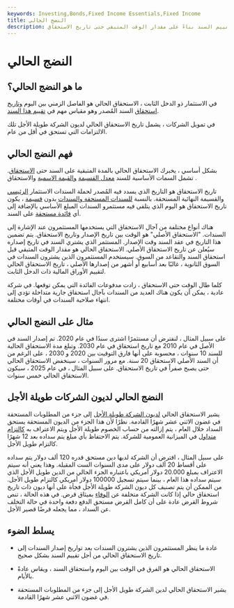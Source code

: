 ```yaml
---
keywords: Investing,Bonds,Fixed Income Essentials,Fixed Income
title: النضج الحالي
description: يتم استخدام تاريخ الاستحقاق الحالي لتقييم السند بناءً على مقدار الوقت المتبقي حتى تاريخ الاستحقاق.
---
```


# النضج الحالي
## ما هو النضج الحالي؟

في الاستثمار ذو الدخل الثابت ، الاستحقاق الحالي هو الفاصل الزمني بين اليوم [وتاريخ استحقاق](/maturitydate) السند المُصدر وهو مقياس مهم في [تقييم هذا السند](/bond-valuation).

في تمويل الشركات ، يشمل تاريخ الاستحقاق الحالي لديون الشركة طويلة الأجل تلك الالتزامات التي تستحق في أقل من عام.

## فهم النضج الحالي

بشكل أساسي ، يخبرك الاستحقاق الحالي بالمدة المتبقية على السند حتى [الاستحقاق](/maturity). تشمل السمات الأساسية للسند [معدل القسيمة](/coupon-rate) [والقيمة الاسمية](/parvalue) والاستحقاق .

تاريخ الاستحقاق هو التاريخ الذي يسدد فيه المُصدر لحملة السندات الاستثمار [الرئيسي](/principal) والقسيمة النهائية المستحقة. بالنسبة [للسندات المستحقة والسندات](/accrual_bond) بدون [قسيمة](/zero-couponbond) ، يكون تاريخ الاستحقاق هو اليوم الذي يتلقى فيه مستثمرو السندات المبلغ الأساسي بالإضافة إلى أي [فائدة مستحقة](/accruedinterest) على السند.

هناك أنواع مختلفة من آجال الاستحقاق التي يستخدمها المستثمرون عند الإشارة إلى السندات. "الاستحقاق الأصلي" هو الوقت بين تاريخ الإصدار وتاريخ الاستحقاق. يتم تضمين هذا التاريخ في عقد السند وقت الإصدار. المستثمر الذي يشتري السند في تاريخ إصداره سيُعلن عن تاريخ الاستحقاق الأصلي. الاستحقاق الحالي هو مقدار الوقت المتبقي قبل استحقاق السند والتقاعد من السوق. سيستخدم المستثمرون الذين يشترون السندات في السوق الثانوية ، غالبًا بعد أسابيع أو أشهر من إصدارها الأصلي ، تاريخ الاستحقاق الحالي لتقييم الأوراق المالية ذات الدخل الثابت.

كلما طال الوقت حتى الاستحقاق ، زادت مدفوعات الفائدة التي يمكن توقعها. في شركة عادية ، يمكن أن يكون هناك العديد من السندات بآجال استحقاق جارية متداخلة تؤدي إلى انتهاء صلاحية السندات في أوقات مختلفة.

## مثال على النضج الحالي

على سبيل المثال ، لنفترض أن مستثمرًا اشترى سندًا في عام 2020. تم إصدار السند في الأصل في عام 2010 مع تاريخ استحقاق في عام 2030. وتبلغ مدة الاستحقاق الحالية للسند 10 سنوات ، محسوبة على أنها فارق التوقيت بين 2020 و 2030 ، على الرغم من أن السند الأصلي الاستحقاق 20 سنة. مع مرور السنوات ، سينخفض الاستحقاق الحالي حتى يصبح صفراً في تاريخ الاستحقاق. على سبيل المثال ، في عام 2025 ، سيكون الاستحقاق الحالي خمس سنوات.

## النضج الحالي لديون الشركات طويلة الأجل

يشير الاستحقاق الحالي [لديون الشركة طويلة الأجل](/longtermdebt) إلى جزء من المطلوبات المستحقة في غضون الاثني عشر شهرًا القادمة. نظرًا لأن هذا الجزء من الديون المستحقة يستحق السداد خلال العام ، يتم إزالته من حساب الخصوم طويلة الأجل ويتم الاعتراف به [كالتزام متداول](/currentliabilities) في الميزانية العمومية للشركة. يتم الاحتفاظ بأي مبلغ يتم سداده بعد 12 شهرًا كالتزام طويل الأجل.

على سبيل المثال ، افترض أن الشركة لديها دين مستحق قدره 120 ألف دولار يتم سداده على أقساط 20 ألف دولار على مدى السنوات الست المقبلة. وهذا يعني أنه سيتم الاعتراف بمبلغ 20.000 دولار أمريكي باعتباره الجزء الحالي من الدين طويل الأجل الذي سيتم سداده هذا العام ، بينما سيتم تسجيل 100000 دولار أمريكي كالتزام طويل الأجل. من الممكن أن يتم تصنيف كل ديون الشركة طويلة الأجل فجأة على أنها ديون ذات تاريخ استحقاق حالي إذا كانت الشركة متخلفة عن [الوفاء](/default2) بميثاق قرض. في هذه الحالة ، تنص شروط القرض عادة على أن كامل القرض مستحق الدفع دفعة واحدة في حالة التخلف عن السداد ، مما يجعله قرضًا قصير الأجل.

## يسلط الضوء

- عادة ما ينظر المستثمرون الذين يشترون السندات بعد تواريخ إصدار السندات إلى تاريخ الاستحقاق الحالي من أجل تقييم السند بشكل صحيح.

- الاستحقاق الحالي هو الفرق في الوقت بين اليوم واستحقاق السند ، ويقاس عادةً بالأيام.

- يشير الاستحقاق الحالي لدين الشركة طويل الأجل إلى جزء من المطلوبات المستحقة في غضون الاثني عشر شهرًا القادمة.

